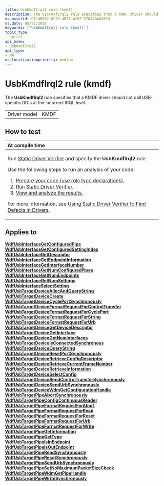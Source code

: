 ```yaml
---
title: UsbKmdfIrql2 rule (kmdf)
description: The UsbKmdfIrql2 rule specifies that a KMDF driver should not call USB-specific DDIs at the incorrect IRQL level.
ms.assetid: D514B902-8F29-4D77-A26F-57DA43A045E8
ms.date: 05/21/2018
keywords: ["UsbKmdfIrql2 rule (kmdf)"]
topic_type:
- apiref
api_name:
- UsbKmdfIrql2
api_type:
- NA
ms.localizationpriority: medium
---
```


# UsbKmdfIrql2 rule (kmdf)


The **UsbKmdfIrql2** rule specifies that a KMDF driver should not call USB-specific DDIs at the incorrect IRQL level.

|              |      |
|--------------|------|
| Driver model | KMDF |

How to test
-----------

<table>
<colgroup>
<col width="100%" />
</colgroup>
<thead>
<tr class="header">
<th align="left">At compile time</th>
</tr>
</thead>
<tbody>
<tr class="odd">
<td align="left"><p>Run <a href="https://docs.microsoft.com/windows-hardware/drivers/devtest/static-driver-verifier" data-raw-source="[Static Driver Verifier](https://docs.microsoft.com/windows-hardware/drivers/devtest/static-driver-verifier)">Static Driver Verifier</a> and specify the <strong>UsbKmdfIrql2</strong> rule.</p>
Use the following steps to run an analysis of your code:
<ol>
<li><a href="https://docs.microsoft.com/windows-hardware/drivers/devtest/using-static-driver-verifier-to-find-defects-in-drivers#preparing-your-source-code" data-raw-source="[Prepare your code (use role type declarations).](https://docs.microsoft.com/windows-hardware/drivers/devtest/using-static-driver-verifier-to-find-defects-in-drivers#preparing-your-source-code)">Prepare your code (use role type declarations).</a></li>
<li><a href="https://docs.microsoft.com/windows-hardware/drivers/devtest/using-static-driver-verifier-to-find-defects-in-drivers#running-static-driver-verifier" data-raw-source="[Run Static Driver Verifier.](https://docs.microsoft.com/windows-hardware/drivers/devtest/using-static-driver-verifier-to-find-defects-in-drivers#running-static-driver-verifier)">Run Static Driver Verifier.</a></li>
<li><a href="https://docs.microsoft.com/windows-hardware/drivers/devtest/using-static-driver-verifier-to-find-defects-in-drivers#viewing-and-analyzing-the-results" data-raw-source="[View and analyze the results.](https://docs.microsoft.com/windows-hardware/drivers/devtest/using-static-driver-verifier-to-find-defects-in-drivers#viewing-and-analyzing-the-results)">View and analyze the results.</a></li>
</ol>
<p>For more information, see <a href="https://docs.microsoft.com/windows-hardware/drivers/devtest/using-static-driver-verifier-to-find-defects-in-drivers" data-raw-source="[Using Static Driver Verifier to Find Defects in Drivers](https://docs.microsoft.com/windows-hardware/drivers/devtest/using-static-driver-verifier-to-find-defects-in-drivers)">Using Static Driver Verifier to Find Defects in Drivers</a>.</p></td>
</tr>
</tbody>
</table>

Applies to
----------

[**WdfUsbInterfaceGetConfiguredPipe**](https://docs.microsoft.com/windows-hardware/drivers/ddi/content/wdfusb/nf-wdfusb-wdfusbinterfacegetconfiguredpipe)  
[**WdfUsbInterfaceGetConfiguredSettingIndex**](https://docs.microsoft.com/windows-hardware/drivers/ddi/content/wdfusb/nf-wdfusb-wdfusbinterfacegetconfiguredsettingindex)  
[**WdfUsbInterfaceGetDescriptor**](https://docs.microsoft.com/windows-hardware/drivers/ddi/content/wdfusb/nf-wdfusb-wdfusbinterfacegetdescriptor)  
[**WdfUsbInterfaceGetEndpointInformation**](https://docs.microsoft.com/windows-hardware/drivers/ddi/content/wdfusb/nf-wdfusb-wdfusbinterfacegetendpointinformation)  
[**WdfUsbInterfaceGetInterfaceNumber**](https://docs.microsoft.com/windows-hardware/drivers/ddi/content/wdfusb/nf-wdfusb-wdfusbinterfacegetinterfacenumber)  
[**WdfUsbInterfaceGetNumConfiguredPipes**](https://docs.microsoft.com/windows-hardware/drivers/ddi/content/wdfusb/nf-wdfusb-wdfusbinterfacegetnumconfiguredpipes)  
[**WdfUsbInterfaceGetNumEndpoints**](https://docs.microsoft.com/windows-hardware/drivers/ddi/content/wdfusb/nf-wdfusb-wdfusbinterfacegetnumendpoints)  
[**WdfUsbInterfaceGetNumSettings**](https://docs.microsoft.com/windows-hardware/drivers/ddi/content/wdfusb/nf-wdfusb-wdfusbinterfacegetnumsettings)  
[**WdfUsbInterfaceSelectSetting**](https://docs.microsoft.com/windows-hardware/drivers/ddi/content/wdfusb/nf-wdfusb-wdfusbinterfaceselectsetting)  
[**WdfUsbTargetDeviceAllocAndQueryString**](https://docs.microsoft.com/windows-hardware/drivers/ddi/content/wdfusb/nf-wdfusb-wdfusbtargetdeviceallocandquerystring)  
[**WdfUsbTargetDeviceCreate**](https://docs.microsoft.com/windows-hardware/drivers/ddi/content/wdfusb/nf-wdfusb-wdfusbtargetdevicecreate)  
[**WdfUsbTargetDeviceCyclePortSynchronously**](https://docs.microsoft.com/windows-hardware/drivers/ddi/content/wdfusb/nf-wdfusb-wdfusbtargetdevicecycleportsynchronously)  
[**WdfUsbTargetDeviceFormatRequestForControlTransfer**](https://docs.microsoft.com/windows-hardware/drivers/ddi/content/wdfusb/nf-wdfusb-wdfusbtargetdeviceformatrequestforcontroltransfer)  
[**WdfUsbTargetDeviceFormatRequestForCyclePort**](https://docs.microsoft.com/windows-hardware/drivers/ddi/content/wdfusb/nf-wdfusb-wdfusbtargetdeviceformatrequestforcycleport)  
[**WdfUsbTargetDeviceFormatRequestForString**](https://docs.microsoft.com/windows-hardware/drivers/ddi/content/wdfusb/nf-wdfusb-wdfusbtargetdeviceformatrequestforstring)  
[**WdfUsbTargetDeviceFormatRequestForUrb**](https://docs.microsoft.com/windows-hardware/drivers/ddi/content/wdfusb/nf-wdfusb-wdfusbtargetdeviceformatrequestforurb)  
[**WdfUsbTargetDeviceGetDeviceDescriptor**](https://docs.microsoft.com/windows-hardware/drivers/ddi/content/wdfusb/nf-wdfusb-wdfusbtargetdevicegetdevicedescriptor)  
[**WdfUsbTargetDeviceGetInterface**](https://docs.microsoft.com/windows-hardware/drivers/ddi/content/wdfusb/nf-wdfusb-wdfusbtargetdevicegetinterface)  
[**WdfUsbTargetDeviceGetNumInterfaces**](https://docs.microsoft.com/windows-hardware/drivers/ddi/content/wdfusb/nf-wdfusb-wdfusbtargetdevicegetnuminterfaces)  
[**WdfUsbTargetDeviceIsConnectedSynchronous**](https://docs.microsoft.com/windows-hardware/drivers/ddi/content/wdfusb/nf-wdfusb-wdfusbtargetdeviceisconnectedsynchronous)  
[**WdfUsbTargetDeviceQueryString**](https://docs.microsoft.com/windows-hardware/drivers/ddi/content/wdfusb/nf-wdfusb-wdfusbtargetdevicequerystring)  
[**WdfUsbTargetDeviceResetPortSynchronously**](https://docs.microsoft.com/windows-hardware/drivers/ddi/content/wdfusb/nf-wdfusb-wdfusbtargetdeviceresetportsynchronously)  
[**WdfUsbTargetDeviceRetrieveConfigDescriptor**](https://docs.microsoft.com/windows-hardware/drivers/ddi/content/wdfusb/nf-wdfusb-wdfusbtargetdeviceretrieveconfigdescriptor)  
[**WdfUsbTargetDeviceRetrieveCurrentFrameNumber**](https://docs.microsoft.com/windows-hardware/drivers/ddi/content/wdfusb/nf-wdfusb-wdfusbtargetdeviceretrievecurrentframenumber)  
[**WdfUsbTargetDeviceRetrieveInformation**](https://docs.microsoft.com/windows-hardware/drivers/ddi/content/wdfusb/nf-wdfusb-wdfusbtargetdeviceretrieveinformation)  
[**WdfUsbTargetDeviceSelectConfig**](https://docs.microsoft.com/windows-hardware/drivers/ddi/content/wdfusb/nf-wdfusb-wdfusbtargetdeviceselectconfig)  
[**WdfUsbTargetDeviceSendControlTransferSynchronously**](https://docs.microsoft.com/windows-hardware/drivers/ddi/content/wdfusb/nf-wdfusb-wdfusbtargetdevicesendcontroltransfersynchronously)  
[**WdfUsbTargetDeviceSendUrbSynchronously**](https://docs.microsoft.com/windows-hardware/drivers/ddi/content/wdfusb/nf-wdfusb-wdfusbtargetdevicesendurbsynchronously)  
[**WdfUsbTargetDeviceWdmGetConfigurationHandle**](https://docs.microsoft.com/windows-hardware/drivers/ddi/content/wdfusb/nf-wdfusb-wdfusbtargetdevicewdmgetconfigurationhandle)  
[**WdfUsbTargetPipeAbortSynchronously**](https://docs.microsoft.com/windows-hardware/drivers/ddi/content/wdfusb/nf-wdfusb-wdfusbtargetpipeabortsynchronously)  
[**WdfUsbTargetPipeConfigContinuousReader**](https://docs.microsoft.com/windows-hardware/drivers/ddi/content/wdfusb/nf-wdfusb-wdfusbtargetpipeconfigcontinuousreader)  
[**WdfUsbTargetPipeFormatRequestForAbort**](https://docs.microsoft.com/windows-hardware/drivers/ddi/content/wdfusb/nf-wdfusb-wdfusbtargetpipeformatrequestforabort)  
[**WdfUsbTargetPipeFormatRequestForRead**](https://docs.microsoft.com/windows-hardware/drivers/ddi/content/wdfusb/nf-wdfusb-wdfusbtargetpipeformatrequestforread)  
[**WdfUsbTargetPipeFormatRequestForReset**](https://docs.microsoft.com/windows-hardware/drivers/ddi/content/wdfusb/nf-wdfusb-wdfusbtargetpipeformatrequestforreset)  
[**WdfUsbTargetPipeFormatRequestForUrb**](https://docs.microsoft.com/windows-hardware/drivers/ddi/content/wdfusb/nf-wdfusb-wdfusbtargetpipeformatrequestforurb)  
[**WdfUsbTargetPipeFormatRequestForWrite**](https://docs.microsoft.com/windows-hardware/drivers/ddi/content/wdfusb/nf-wdfusb-wdfusbtargetpipeformatrequestforwrite)  
[**WdfUsbTargetPipeGetInformation**](https://docs.microsoft.com/windows-hardware/drivers/ddi/content/wdfusb/nf-wdfusb-wdfusbtargetpipegetinformation)  
[**WdfUsbTargetPipeGetType**](https://docs.microsoft.com/windows-hardware/drivers/ddi/content/wdfusb/nf-wdfusb-wdfusbtargetpipegettype)  
[**WdfUsbTargetPipeIsInEndpoint**](https://docs.microsoft.com/windows-hardware/drivers/ddi/content/wdfusb/nf-wdfusb-wdfusbtargetpipeisinendpoint)  
[**WdfUsbTargetPipeIsOutEndpoint**](https://docs.microsoft.com/windows-hardware/drivers/ddi/content/wdfusb/nf-wdfusb-wdfusbtargetpipeisoutendpoint)  
[**WdfUsbTargetPipeReadSynchronously**](https://docs.microsoft.com/windows-hardware/drivers/ddi/content/wdfusb/nf-wdfusb-wdfusbtargetpipereadsynchronously)  
[**WdfUsbTargetPipeResetSynchronously**](https://docs.microsoft.com/windows-hardware/drivers/ddi/content/wdfusb/nf-wdfusb-wdfusbtargetpiperesetsynchronously)  
[**WdfUsbTargetPipeSendUrbSynchronously**](https://docs.microsoft.com/windows-hardware/drivers/ddi/content/wdfusb/nf-wdfusb-wdfusbtargetpipesendurbsynchronously)  
[**WdfUsbTargetPipeSetNoMaximumPacketSizeCheck**](https://docs.microsoft.com/windows-hardware/drivers/ddi/content/wdfusb/nf-wdfusb-wdfusbtargetpipesetnomaximumpacketsizecheck)  
[**WdfUsbTargetPipeWdmGetPipeHandle**](https://docs.microsoft.com/windows-hardware/drivers/ddi/content/wdfusb/nf-wdfusb-wdfusbtargetpipewdmgetpipehandle)  
[**WdfUsbTargetPipeWriteSynchronously**](https://docs.microsoft.com/windows-hardware/drivers/ddi/content/wdfusb/nf-wdfusb-wdfusbtargetpipewritesynchronously)  
 

 





